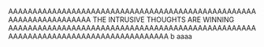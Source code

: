 AAAAAAAAAAAAAAAAAAAAAAAAAAAAAAAAAAAAAAAAAAAAAAAAAAAAAAAAAAAAAAAAAAAA
THE INTRUSIVE THOUGHTS ARE WINNING
AAAAAAAAAAAAAAAAAAAAAAAAAAAAAAAAAAAAAAAAAAAAAAAAAAAAAAAAAAAAAAAAAAAAAAAAAAAAAAAAAAAA
b
aaaa
